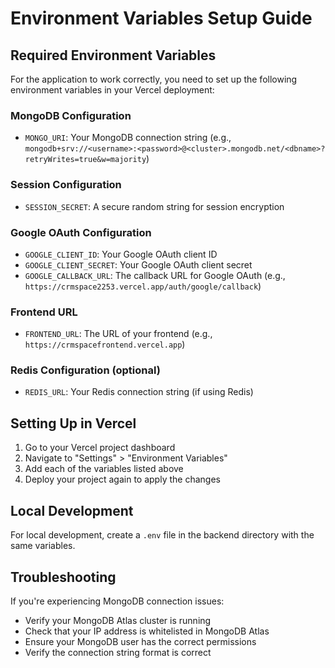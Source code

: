 # Environment Variables Setup Guide

## Required Environment Variables

For the application to work correctly, you need to set up the following environment variables in your Vercel deployment:

### MongoDB Configuration

- `MONGO_URI`: Your MongoDB connection string (e.g., `mongodb+srv://<username>:<password>@<cluster>.mongodb.net/<dbname>?retryWrites=true&w=majority`)

### Session Configuration

- `SESSION_SECRET`: A secure random string for session encryption

### Google OAuth Configuration

- `GOOGLE_CLIENT_ID`: Your Google OAuth client ID
- `GOOGLE_CLIENT_SECRET`: Your Google OAuth client secret
- `GOOGLE_CALLBACK_URL`: The callback URL for Google OAuth (e.g., `https://crmspace2253.vercel.app/auth/google/callback`)

### Frontend URL

- `FRONTEND_URL`: The URL of your frontend (e.g., `https://crmspacefrontend.vercel.app`)

### Redis Configuration (optional)

- `REDIS_URL`: Your Redis connection string (if using Redis)

## Setting Up in Vercel

1. Go to your Vercel project dashboard
2. Navigate to "Settings" > "Environment Variables"
3. Add each of the variables listed above
4. Deploy your project again to apply the changes

## Local Development

For local development, create a `.env` file in the backend directory with the same variables.

## Troubleshooting

If you're experiencing MongoDB connection issues:

- Verify your MongoDB Atlas cluster is running
- Check that your IP address is whitelisted in MongoDB Atlas
- Ensure your MongoDB user has the correct permissions
- Verify the connection string format is correct

